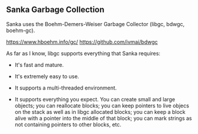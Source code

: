 ## Sanka Garbage Collection

Sanka uses the Boehm-Demers-Weiser Garbage Collector (libgc, bdwgc, boehm-gc).

https://www.hboehm.info/gc/
https://github.com/ivmai/bdwgc

As far as I know, libgc supports everything that Sanka requires:

* It's fast and mature.

* It's extremely easy to use.

* It supports a multi-threaded environment.

* It supports everything you expect. You can create small and large
  objects; you can reallocate blocks; you can keep pointers to live
  objecs on the stack as well as in libgc allocated blocks; you can
  keep a block alive with a pointer into the middle of that block;
  you can mark strings as not containing pointers to other blocks,
  etc.
